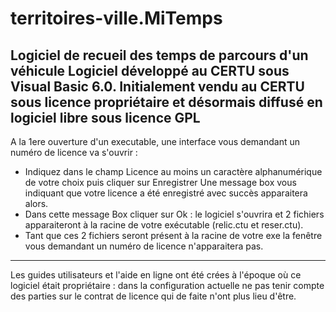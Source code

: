# territoires-ville.MiTemps
Logiciel de recueil des temps de parcours d'un véhicule
Logiciel développé au CERTU sous Visual Basic 6.0.
Initialement vendu au CERTU sous licence propriétaire et désormais diffusé en logiciel libre sous licence GPL
-------------------------------------------------------------------------------------------------------------
A la 1ere ouverture d'un executable, une interface vous demandant un numéro de licence va s'ouvrir : 
 - Indiquez dans le champ Licence au moins un caractère alphanumérique de votre choix puis cliquer sur Enregistrer
Une message box vous indiquant que votre licence a été enregistré avec succès apparaitera alors.
 - Dans cette message Box cliquer sur Ok : le logiciel s'ouvrira et 2 fichiers apparaiteront à la racine de votre exécutable (relic.ctu et reser.ctu).
 - Tant que ces 2 fichiers seront présent à la racine de votre exe la fenêtre vous demandant un numéro de licence
 n'apparaitera pas. 
-------------------------------------------------------------------------------------------------------------
Les guides utilisateurs et l'aide en ligne ont été crées à l'époque où ce logiciel était propriétaire : dans la configuration actuelle ne pas tenir compte des parties sur le contrat de licence qui de faite n'ont plus lieu d'être.
